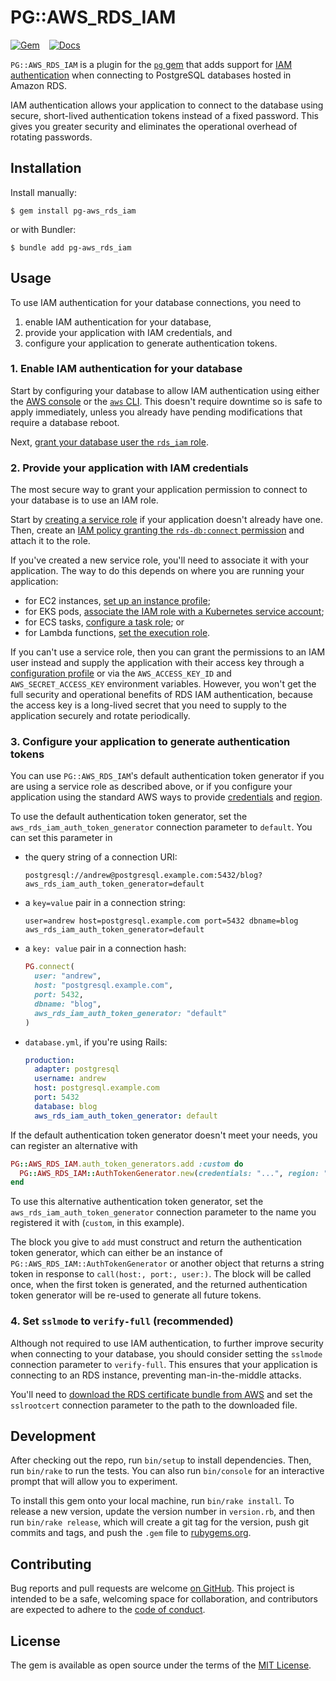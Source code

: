 # PG::AWS_RDS_IAM

[![Gem](https://img.shields.io/gem/v/pg-aws_rds_iam?style=flat-square)](https://rubygems.org/gems/pg-aws_rds_iam)
&ensp;
[![Docs](https://img.shields.io/badge/yard-docs-blue?style=flat-square)](https://www.rubydoc.info/gems/pg-aws_rds_iam)

`PG::AWS_RDS_IAM` is a plugin for the [`pg` gem](https://rubygems.org/gems/pg) that adds support for [IAM authentication](https://docs.aws.amazon.com/AmazonRDS/latest/UserGuide/UsingWithRDS.IAMDBAuth.html) when connecting to PostgreSQL databases hosted in Amazon RDS.

IAM authentication allows your application to connect to the database using secure, short-lived authentication tokens instead of a fixed password.
This gives you greater security and eliminates the operational overhead of rotating passwords.

## Installation

Install manually:

```console
$ gem install pg-aws_rds_iam
```

or with Bundler:

```console
$ bundle add pg-aws_rds_iam
```

## Usage

To use IAM authentication for your database connections, you need to

1. enable IAM authentication for your database,
2. provide your application with IAM credentials, and
3. configure your application to generate authentication tokens.

### 1. Enable IAM authentication for your database

Start by configuring your database to allow IAM authentication using either the [AWS console](https://docs.aws.amazon.com/AmazonRDS/latest/UserGuide/UsingWithRDS.IAMDBAuth.Enabling.html#UsingWithRDS.IAMDBAuth.Enabling.Console) or the [`aws` CLI](https://docs.aws.amazon.com/AmazonRDS/latest/UserGuide/UsingWithRDS.IAMDBAuth.Enabling.html#UsingWithRDS.IAMDBAuth.Enabling.CLI).
This doesn't require downtime so is safe to apply immediately, unless you already have pending modifications that require a database reboot.

Next, [grant your database user the `rds_iam` role](https://docs.aws.amazon.com/AmazonRDS/latest/UserGuide/UsingWithRDS.IAMDBAuth.DBAccounts.html#UsingWithRDS.IAMDBAuth.DBAccounts.PostgreSQL).

### 2. Provide your application with IAM credentials

The most secure way to grant your application permission to connect to your database is to use an IAM role.

Start by [creating a service role](https://docs.aws.amazon.com/IAM/latest/UserGuide/id_roles_create_for-service.html) if your application doesn't already have one.
Then, create an [IAM policy granting the `rds-db:connect` permission](https://docs.aws.amazon.com/AmazonRDS/latest/UserGuide/UsingWithRDS.IAMDBAuth.IAMPolicy.html) and attach it to the role.

If you've created a new service role, you'll need to associate it with your application.
The way to do this depends on where you are running your application:

* for EC2 instances, [set up an instance profile](https://docs.aws.amazon.com/IAM/latest/UserGuide/id_roles_use_switch-role-ec2.html);
* for EKS pods, [associate the IAM role with a Kubernetes service account](https://docs.aws.amazon.com/eks/latest/userguide/iam-roles-for-service-accounts.html);
* for ECS tasks, [configure a task role](https://docs.aws.amazon.com/AmazonECS/latest/developerguide/task-iam-roles.html); or
* for Lambda functions, [set the execution role](https://docs.aws.amazon.com/lambda/latest/dg/lambda-intro-execution-role.html).

If you can't use a service role, then you can grant the permissions to an IAM user instead and supply the application with their access key through a [configuration profile](https://docs.aws.amazon.com/cli/latest/userguide/cli-configure-profiles.html) or via the `AWS_ACCESS_KEY_ID` and `AWS_SECRET_ACCESS_KEY` environment variables.
However, you won't get the full security and operational benefits of RDS IAM authentication, because the access key is a long-lived secret that you need to supply to the application securely and rotate periodically.

### 3. Configure your application to generate authentication tokens

You can use `PG::AWS_RDS_IAM`'s default authentication token generator if you are using a service role as described above, or if you configure your application using the standard AWS ways to provide [credentials](https://docs.aws.amazon.com/sdk-for-ruby/v3/developer-guide/setup-config.html#aws-ruby-sdk-setting-credentials) and [region](https://docs.aws.amazon.com/sdk-for-ruby/v3/developer-guide/setup-config.html#aws-ruby-sdk-setting-region).

To use the default authentication token generator, set the `aws_rds_iam_auth_token_generator` connection parameter to `default`.
You can set this parameter in

* the query string of a connection URI:

  ```
  postgresql://andrew@postgresql.example.com:5432/blog?aws_rds_iam_auth_token_generator=default
  ```

* a `key=value` pair in a connection string:

  ```
  user=andrew host=postgresql.example.com port=5432 dbname=blog aws_rds_iam_auth_token_generator=default
  ```

* a `key: value` pair in a connection hash:

  ```ruby
  PG.connect(
    user: "andrew",
    host: "postgresql.example.com",
    port: 5432,
    dbname: "blog",
    aws_rds_iam_auth_token_generator: "default"
  )
  ```

* `database.yml`, if you're using Rails:

  ```yaml
  production:
    adapter: postgresql
    username: andrew
    host: postgresql.example.com
    port: 5432
    database: blog
    aws_rds_iam_auth_token_generator: default
  ```

If the default authentication token generator doesn't meet your needs, you can register an alternative with

```ruby
PG::AWS_RDS_IAM.auth_token_generators.add :custom do
  PG::AWS_RDS_IAM::AuthTokenGenerator.new(credentials: "...", region: "...")
end
```

To use this alternative authentication token generator, set the `aws_rds_iam_auth_token_generator` connection parameter to the name you registered it with (`custom`, in this example).

The block you give to `add` must construct and return the authentication token generator, which can either be an instance of `PG::AWS_RDS_IAM::AuthTokenGenerator` or another object that returns a string token in response to `call(host:, port:, user:)`.
The block will be called once, when the first token is generated, and the returned authentication token generator will be re-used to generate all future tokens.

### 4. Set `sslmode` to `verify-full` (recommended)

Although not required to use IAM authentication, to further improve security when connecting to your database, you should consider setting the `sslmode` connection parameter to `verify-full`.
This ensures that your application is connecting to an RDS instance, preventing man-in-the-middle attacks.

You'll need to [download the RDS certificate bundle from AWS](https://docs.aws.amazon.com/AmazonRDS/latest/UserGuide/UsingWithRDS.SSL.html) and set the `sslrootcert` connection parameter to the path to the downloaded file.

## Development

After checking out the repo, run `bin/setup` to install dependencies.
Then, run `bin/rake` to run the tests.
You can also run `bin/console` for an interactive prompt that will allow you to experiment.

To install this gem onto your local machine, run `bin/rake install`.
To release a new version, update the version number in `version.rb`, and then run `bin/rake release`, which will create a git tag for the version, push git commits and tags, and push the `.gem` file to [rubygems.org](https://rubygems.org).

## Contributing

Bug reports and pull requests are welcome [on GitHub](https://github.com/haines/pg-aws_rds_iam).
This project is intended to be a safe, welcoming space for collaboration, and contributors are expected to adhere to the [code of conduct](https://github.com/haines/pg-aws_rds_iam/blob/main/CODE_OF_CONDUCT.md).

## License

The gem is available as open source under the terms of the [MIT License](https://opensource.org/licenses/MIT).
